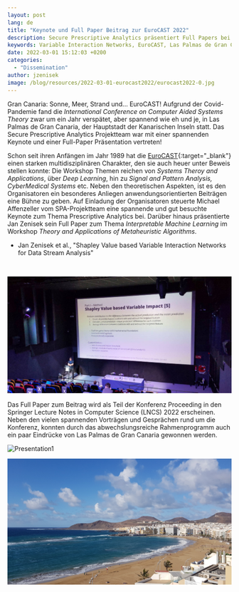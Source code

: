 ```yaml
---
layout: post
lang: de
title: "Keynote und Full Paper Beitrag zur EuroCAST 2022"
description: Secure Prescriptive Analytics präsentiert Full Papers bei der EuroCAST 2022.
keywords: Variable Interaction Networks, EuroCAST, Las Palmas de Gran Canaria
date: 2022-03-01 15:12:03 +0200
categories:
  - "Dissemination"
author: jzenisek
image: /blog/resources/2022-03-01-eurocast2022/eurocast2022-0.jpg
---
```


Gran Canaria: Sonne, Meer, Strand und... EuroCAST! Aufgrund der Covid-Pandemie fand die *International Conference on Computer Aided Systems Theory* zwar um ein Jahr verspätet, aber spannend wie eh und je, in Las Palmas de Gran Canaria, der Hauptstadt der Kanarischen Inseln statt. Das Secure Prescriptive Analytics Projektteam war mit einer spannenden Keynote und einer Full-Paper Präsentation vertreten!

<!--more-->
Schon seit ihren Anfängen im Jahr 1989 hat die [EuroCAST][ec]{:target="_blank"} einen starken multidisziplinären Charakter, den sie auch heuer unter Beweis stellen konnte: Die Workshop Themen reichen von *Systems Theroy and Applications*, über *Deep Learning*, hin zu *Signal and Pattern Analysis, CyberMedical Systems* etc. Neben den theoretischen Aspekten, ist es den Organisatoren ein besonderes Anliegen anwendungsorientierten Beiträgen eine Bühne zu geben. Auf Einladung der Organisatoren steuerte Michael Affenzeller vom SPA-Projektteam eine spannende und gut besuchte Keynote zum Thema Prescriptive Analytics bei. Darüber hinaus präsentierte Jan Zenisek sein Full Paper zum Thema *Interpretable Machine Learning* im Workshop *Theory and Applications of Metaheuristic Algorithms*.

- Jan Zenisek et al., "Shapley Value based Variable Interaction Networks for Data Stream Analysis"


<br/>
<!-- ![Presentation1](/blog/resources/2022-03-01-eurocast2022/eurocast2022-0.jpg) -->

![Presentation2](/blog/resources/2022-03-01-eurocast2022/eurocast2022-1.jpg)

Das Full Paper zum Beitrag wird als Teil der Konferenz Proceeding in den Springer Lecture Notes in Computer Science (LNCS) 2022 erscheinen. Neben den vielen spannenden Vorträgen und Gesprächen rund um die Konferenz, konnten durch das abwechslungsreiche Rahmenprogramm auch ein paar Eindrücke von Las Palmas de Gran Canaria gewonnen werden.

![Presentation1](/blog/resources/2022-03-01-eurocast2022/eurocast2022-2.jpg)

![Las Canteras](/blog/resources/2022-03-01-eurocast2022/eurocast2022-3.jpg)

[ec]: http://eurocast2022.fulp.ulpgc.es/workshops-and-participation
